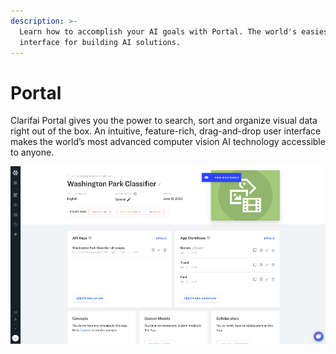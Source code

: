 ```yaml
---
description: >-
  Learn how to accomplish your AI goals with Portal. The world's easiest user
  interface for building AI solutions.
---
```


# Portal

Clarifai Portal gives you the power to search, sort and organize visual data right out of the box. An intuitive, feature-rich, drag-and-drop user interface makes the world’s most advanced computer vision AI technology accessible to anyone.

![Clarifai Portal Applications Detail Page](../../.gitbook/assets/view_in_explorer%20%281%29%20%281%29%20%282%29%20%282%29%20%282%29%20%282%29%20%282%29%20%284%29%20%285%29%20%287%29.jpg)

